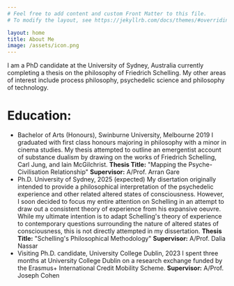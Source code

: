 ```yaml
---
# Feel free to add content and custom Front Matter to this file.
# To modify the layout, see https://jekyllrb.com/docs/themes/#overriding-theme-defaults

layout: home
title: About Me
image: /assets/icon.png
---
```

I am a PhD candidate at the University of Sydney, Australia currently completing a thesis on the philosophy of Friedrich Schelling. My other areas of interest include process philosophy, psychedelic science and philosophy of technology.

Education:
======
* Bachelor of Arts (Honours), Swinburne University, Melbourne 2019
  I graduated with first class honours majoring in philosophy with a minor in cinema studies. My thesis attempted to outline an emergentist account of substance dualism by drawing on the works of Friedrich Schelling, Carl Jung, and Iain McGilchrist.
  **Thesis Title:** "Mapping the Psyche-Civilisation Relationship"
  **Supervisor:** A/Prof. Arran Gare
* Ph.D. University of Sydney, 2025 (expected)
  My disertation originally intended to provide a philosophical interpretation of the psychedelic experience and other related altered states of consciousness. However, I soon decided to focus my entire attention on Schelling in an attempt to draw out a consistent theory of experience from his expansive oeuvre. While my ultimate intention is to adapt Schelling's theory of experience to contemporary questions surrounding the nature of altered states of consciousness, this is not directly attempted in my dissertation.
  **Thesis Title:** "Schelling's Philosophical Methodology"
  **Supervisor:** A/Prof. Dalia Nassar
* Visiting Ph.D. candidate, University College Dublin, 2023
  I spent three months at University College Dublin on a research exchange funded by the Erasmus+ International Credit Mobility Scheme.
  **Supervisor:** A/Prof. Joseph Cohen
